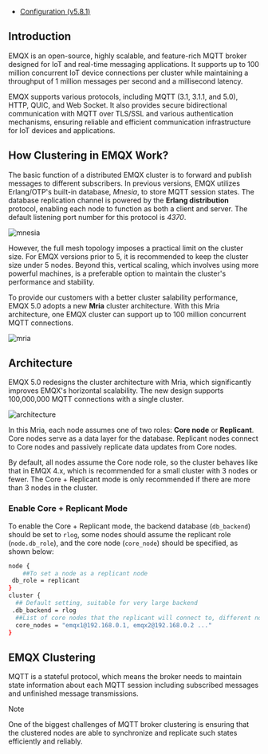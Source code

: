 - [Configuration (v5.8.1)](https://docs.emqx.com/en/emqx/v5.8.1/hocon/)

## Introduction

EMQX is an open-source, highly scalable, and feature-rich MQTT broker designed for IoT and real-time messaging applications.
It supports up to 100 million concurrent IoT device connections per cluster while maintaining a throughput
of 1 million messages per second and a millisecond latency.

EMQX supports various protocols, including MQTT (3.1, 3.1.1, and 5.0), HTTP, QUIC, and Web Socket.
It also provides secure bidirectional communication with MQTT over TLS/SSL and various authentication mechanisms,
ensuring reliable and efficient communication infrastructure for IoT devices and applications.

## How Clustering in EMQX Work?

The basic function of a distributed EMQX cluster is to forward and publish messages to different subscribers.
In previous versions, EMQX utilizes Erlang/OTP's built-in database, _Mnesia_, to store MQTT session states.
The database replication channel is powered by the **Erlang distribution** protocol, enabling each node to function
as both a client and server. The default listening port number for this protocol is _4370_.

![mnesia](tools/emqx/mnesia.png)

However, the full mesh topology imposes a practical limit on the cluster size. For EMQX versions prior to 5,
it is recommended to keep the cluster size under 5 nodes. Beyond this, vertical scaling, which involves using
more powerful machines, is a preferable option to maintain the cluster's performance and stability.

To provide our customers with a better cluster salability performance, EMQX 5.0 adopts a new **Mria** cluster architecture.
With this Mria architecture, one EMQX cluster can support up to 100 million concurrent MQTT connections.

![mria](tools/emqx/mria.png)

## Architecture

EMQX 5.0 redesigns the cluster architecture with Mria, which significantly improves EMQX's horizontal scalability. The new design supports 100,000,000 MQTT connections with a single cluster.

![architecture](tools/emqx/architecture.png)

In this Mria, each node assumes one of two roles: **Core node** or **Replicant**. Core nodes serve as a data layer for the database. Replicant nodes connect to Core nodes and passively replicate
data updates from Core nodes.

By default, all nodes assume the Core node role, so the cluster behaves like that in EMQX 4.x, which is recommended for a small cluster with 3 nodes or fewer.
The Core + Replicant mode is only recommended if there are more than 3 nodes in the cluster.

### Enable Core + Replicant Mode

To enable the Core + Replicant mode, the backend database (`db_backend`) should be set to `rlog`, some nodes should assume the replicant role (`node.db_role`),
and the core node (`core_node`) should be specified, as shown below:

```bash
node {
    ##To set a node as a replicant node
 db_role = replicant
}
cluster {
  ## Default setting, suitable for very large backend
 .db_backend = rlog
  ##List of core nodes that the replicant will connect to, different nodes can be separated with a comma
  core_nodes = "emqx1@192.168.0.1, emqx2@192.168.0.2 ..."
}
```

## EMQX Clustering

MQTT is a stateful protocol, which means the broker needs to maintain state information about each MQTT session including subscribed messages and unfinished message transmissions.

> [!note]
> One of the biggest challenges of MQTT broker clustering is ensuring that the clustered nodes are able to synchronize and replicate such states efficiently and reliably.
